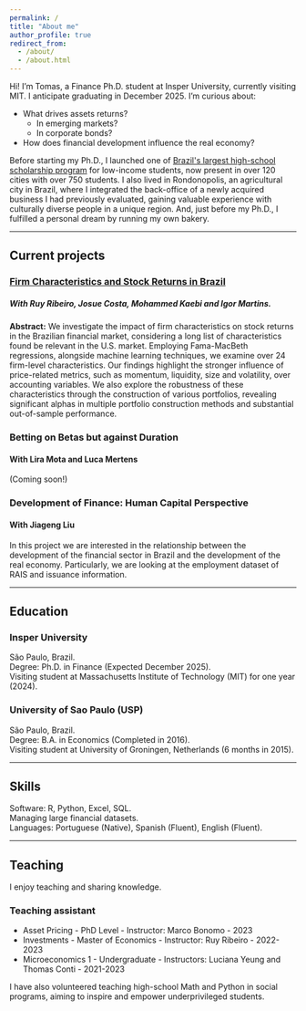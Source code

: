 ```yaml
---
permalink: /
title: "About me"
author_profile: true
redirect_from: 
  - /about/
  - /about.html
---
```


Hi! I’m Tomas, a Finance Ph.D. student at Insper University, currently visiting MIT. I anticipate graduating in December 2025. I’m curious about:

- What drives assets returns?
  - In emerging markets?
  - In corporate bonds?
- How does financial development influence the real economy?

Before starting my Ph.D., I launched one of [Brazil's largest high-school scholarship program](https://www.institutosomos.org/somos-futuro/) for low-income students, now present in over 120 cities with over 750 students. I also lived in Rondonopolis, an agricultural city in Brazil, where I integrated the back-office of a newly acquired business I had previously evaluated, gaining valuable experience with culturally diverse people in a unique region. And, just before my Ph.D., I fulfilled a personal dream by running my own bakery.

---

## Current projects

### [Firm Characteristics and Stock Returns in Brazil](https://papers.ssrn.com/sol3/papers.cfm?abstract_id=4801117)

##### With Ruy Ribeiro, Josue Costa, Mohammed Kaebi and Igor Martins.

__Abstract:__ We investigate the impact of firm characteristics on stock returns in the Brazilian financial market, considering a long list of characteristics found be relevant in the U.S. market. Employing Fama-MacBeth regressions, alongside machine learning techniques, we examine over 24 firm-level characteristics. Our findings highlight the stronger influence of price-related metrics, such as momentum, liquidity, size and volatility, over accounting variables. We also explore the robustness of these characteristics through the construction of various portfolios, revealing significant alphas in multiple portfolio construction methods and substantial out-of-sample performance.

### Betting on Betas but against Duration
#### With Lira Mota and Luca Mertens
(Coming soon!)

### Development of Finance: Human Capital Perspective
#### With Jiageng Liu

In this project we are interested in the relationship between the development of the financial sector in Brazil and the development of the real economy. Particularly, we are looking at the employment dataset of RAIS and issuance information.

---

## Education

### Insper University
São Paulo, Brazil.  
Degree: Ph.D. in Finance (Expected December 2025).  
Visiting student at Massachusetts Institute of Technology (MIT) for one year (2024).  

### University of Sao Paulo (USP)
São Paulo, Brazil.  
Degree: B.A. in Economics (Completed in 2016).  
Visiting student at University of Groningen, Netherlands (6 months in 2015).

---

## Skills
Software: R, Python, Excel, SQL.  
Managing large financial datasets.  
Languages: Portuguese (Native), Spanish (Fluent), English (Fluent).

---

## Teaching

I enjoy teaching and sharing knowledge.

### Teaching assistant

- Asset Pricing - PhD Level - Instructor: Marco Bonomo - 2023
- Investments - Master of Economics - Instructor: Ruy Ribeiro - 2022-2023
- Microeconomics 1 - Undergraduate - Instructors: Luciana Yeung and Thomas Conti - 2021-2023

I  have also volunteered teaching high-school Math and Python in social programs, aiming to inspire and empower underprivileged students.